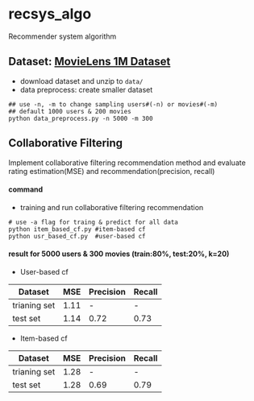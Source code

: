 # recsys_algo
Recommender system algorithm

## Dataset: [MovieLens 1M Dataset](https://grouplens.org/datasets/movielens/)
* download dataset and unzip to `data/`
* data preprocess: create smaller dataset
```shell
## use -n, -m to change sampling users#(-n) or movies#(-m)
## default 1000 users & 200 movies
python data_preprocess.py -n 5000 -m 300
```

## Collaborative Filtering
Implement collaborative filtering recommendation method and evaluate rating estimation(MSE) and recommendation(precision, recall)
#### command

* training and run collaborative filtering recommendation
```shell
# use -a flag for traing & predict for all data
python item_based_cf.py #item-based cf
python usr_based_cf.py  #user-based cf
```

#### result for 5000 users & 300 movies (train:80%, test:20%, k=20)
* User-based cf

| Dataset | MSE | Precision| Recall |
|  ----  | ----  | ----  | ----  | 
| trianing set | 1.11| - | - |
| test set  | 1.14 | 0.72 |0.73 |

* Item-based cf

| Dataset | MSE | Precision| Recall |
|  ----  | ----  | ----  | ----  |
| trianing set | 1.28 | - | - | 
| test set  | 1.28 | 0.69 | 0.79 |
 